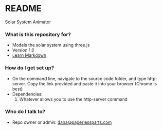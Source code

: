 # README #

Solar System Animator

### What is this repository for? ###

* Models the solar system using three.js
* Version 1.0
* [Learn Markdown](https://bitbucket.org/tutorials/markdowndemo)

### How do I get set up? ###

* On the command line, navigate to the source code folder, and type http-server. Copy the link provided and paste it into
  your browser (Chrome is best)
* Dependencies: 
     1. Whatever allows you to use the http-server command

### Who do I talk to? ###

* Repo owner or admin: dana@paperlessparts.com